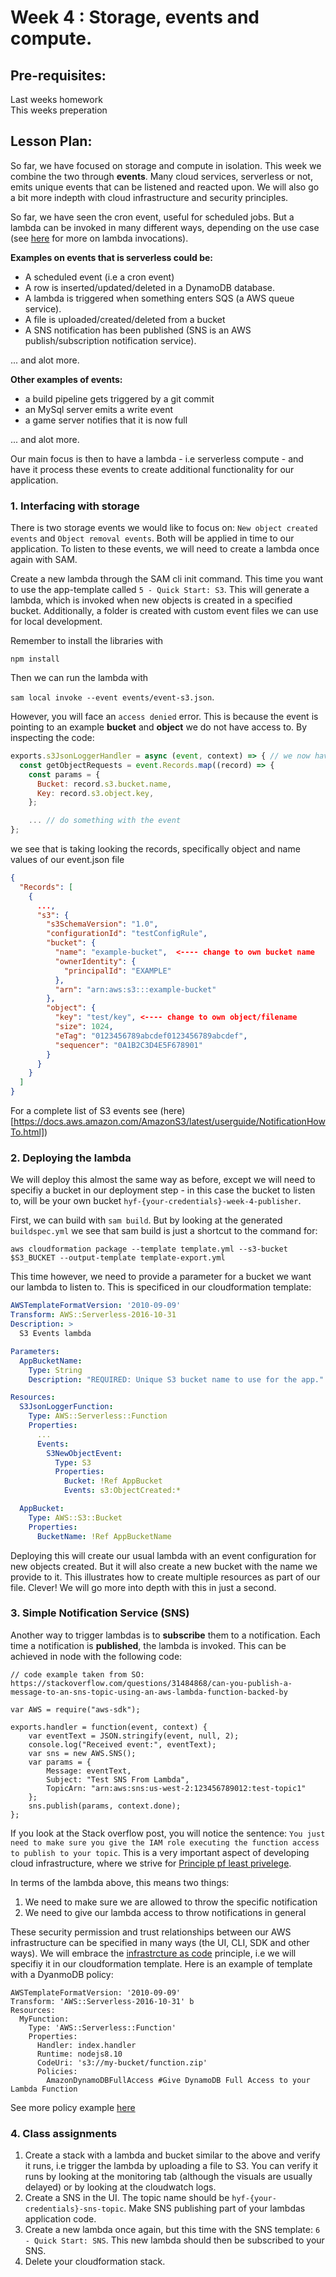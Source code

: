 # Week 4 : Storage, events and compute.

## Pre-requisites:

Last weeks homework <br>
This weeks preperation <br>

## Lesson Plan:

So far, we have focused on storage and compute in isolation. This week we combine the two through **events**. Many cloud services, serverless or not, emits unique events that can be listened and reacted upon. We will also go a bit more indepth with cloud infrastructure and security principles.

So far, we have seen the cron event, useful for scheduled jobs. But a lambda can be invoked in many different ways, depending on the use case (see [here](https://docs.aws.amazon.com/lambda/latest/dg/lambda-invocation.html) for more on lambda invocations).

**Examples on events that is serverless could be:**

- A scheduled event (i.e a cron event)
- A row is inserted/updated/deleted in a DynamoDB database.
- A lambda is triggered when something enters SQS (a AWS queue service).
- A file is uploaded/created/deleted from a bucket
- A SNS notification has been published (SNS is an AWS publish/subscription notification service).

... and alot more.

**Other examples of events:**

- a build pipeline gets triggered by a git commit
- an MySql server emits a write event
- a game server notifies that it is now full

... and alot more.

Our main focus is then to have a lambda - i.e serverless compute - and have it process these events to create additional functionality for our application.

### 1. Interfacing with storage

There is two storage events we would like to focus on: `New object created events` and `Object removal events`. Both will be applied in time to our application. To listen to these events, we will need to create a lambda once again with SAM.

Create a new lambda through the SAM cli init command. This time you want to use the app-template called `5 - Quick Start: S3`. This will generate a lambda, which is invoked when new objects is created in a specified bucket. Additionally, a folder is created with custom event files we can use for local development.

Remember to install the libraries with

`npm install`

Then we can run the lambda with

`sam local invoke --event events/event-s3.json`.

However, you will face an `access denied` error. This is because the event is pointing to an example **bucket** and **object** we do not have access to. By inspecting the code:

```javascript
exports.s3JsonLoggerHandler = async (event, context) => { // we now have an event payload!
  const getObjectRequests = event.Records.map((record) => {
    const params = {
      Bucket: record.s3.bucket.name,
      Key: record.s3.object.key,
    };

    ... // do something with the event
};
```

we see that is taking looking the records, specifically object and name values of our event.json file

```json
{
  "Records": [
    {
      ...,
      "s3": {
        "s3SchemaVersion": "1.0",
        "configurationId": "testConfigRule",
        "bucket": {
          "name": "example-bucket",  <---- change to own bucket name
          "ownerIdentity": {
            "principalId": "EXAMPLE"
          },
          "arn": "arn:aws:s3:::example-bucket"
        },
        "object": {
          "key": "test/key", <---- change to own object/filename
          "size": 1024,
          "eTag": "0123456789abcdef0123456789abcdef",
          "sequencer": "0A1B2C3D4E5F678901"
        }
      }
    }
  ]
}
```

For a complete list of S3 events see (here)[https://docs.aws.amazon.com/AmazonS3/latest/userguide/NotificationHowTo.html])

### 2. Deploying the lambda

We will deploy this almost the same way as before, except we will need to specifiy a bucket in our deployment step - in this case the bucket to listen to, will be your own bucket `hyf-{your-credentials}-week-4-publisher`.

First, we can build with `sam build`. But by looking at the generated `buildspec.yml` we see that sam build is just a shortcut to the command for:

`aws cloudformation package --template template.yml --s3-bucket $S3_BUCKET --output-template template-export.yml`

This time however, we need to provide a parameter for a bucket we want our lambda to listen to. This is specificed in our cloudformation template:

```yaml
AWSTemplateFormatVersion: '2010-09-09'
Transform: AWS::Serverless-2016-10-31
Description: >
  S3 Events lambda

Parameters:
  AppBucketName:
    Type: String
    Description: "REQUIRED: Unique S3 bucket name to use for the app."

Resources:
  S3JsonLoggerFunction:
    Type: AWS::Serverless::Function
    Properties:
      ...
      Events:
        S3NewObjectEvent:
          Type: S3
          Properties:
            Bucket: !Ref AppBucket
            Events: s3:ObjectCreated:*

  AppBucket:
    Type: AWS::S3::Bucket
    Properties:
      BucketName: !Ref AppBucketName
```

Deploying this will create our usual lambda with an event configuration for new objects created. But it will also create a new bucket with the name we provide to it. This illustrates how to create multiple resources as part of our file. Clever! We will go more into depth with this in just a second.

### 3. Simple Notification Service (SNS)

Another way to trigger lambdas is to **subscribe** them to a notification. Each time a notification is **published**, the lambda is invoked. This can be achieved in node with the following code:

```
// code example taken from SO: https://stackoverflow.com/questions/31484868/can-you-publish-a-message-to-an-sns-topic-using-an-aws-lambda-function-backed-by

var AWS = require("aws-sdk");

exports.handler = function(event, context) {
    var eventText = JSON.stringify(event, null, 2);
    console.log("Received event:", eventText);
    var sns = new AWS.SNS();
    var params = {
        Message: eventText,
        Subject: "Test SNS From Lambda",
        TopicArn: "arn:aws:sns:us-west-2:123456789012:test-topic1"
    };
    sns.publish(params, context.done);
};

```

If you look at the Stack overflow post, you will notice the sentence: `You just need to make sure you give the IAM role executing the function access to publish to your topic`. This is a very important aspect of developing cloud infrastructure, where we strive for [Principle pf least privelege](https://en.wikipedia.org/wiki/Principle_of_least_privilege#:~:text=In%20information%20security%2C%20computer%20science,a%20user%2C%20or%20a%20program%2C).

In terms of the lambda above, this means two things:

1. We need to make sure we are allowed to throw the specific notification
2. We need to give our lambda access to throw notifications in general

These security permission and trust relationships between our AWS infrastructure can be specified in many ways (the UI, CLI, SDK and other ways). We will embrace the [infrastrcture as code](https://en.wikipedia.org/wiki/Infrastructure_as_code) principle, i.e we will specifiy it in our cloudformation template. Here is an example of template with a DyanmoDB policy:

```
AWSTemplateFormatVersion: '2010-09-09'
Transform: 'AWS::Serverless-2016-10-31' b
Resources:
  MyFunction:
    Type: 'AWS::Serverless::Function'
    Properties:
      Handler: index.handler
      Runtime: nodejs8.10
      CodeUri: 's3://my-bucket/function.zip'
      Policies:
        AmazonDynamoDBFullAccess #Give DynamoDB Full Access to your Lambda Function
```

See more policy example [here](https://aws.amazon.com/premiumsupport/knowledge-center/lambda-sam-template-permissions/)

### 4. Class assignments

1. Create a stack with a lambda and bucket similar to the above and verify it runs, i.e trigger the lambda by uploading a file to S3. You can verify it runs by looking at the monitoring tab (although the visuals are usually delayed) or by looking at the cloudwatch logs.
2. Create a SNS in the UI. The topic name should be `hyf-{your-credentials}-sns-topic`. Make SNS publishing part of your lambdas application code.
3. Create a new lambda once again, but this time with the SNS template: `6 - Quick Start: SNS`. This new lambda should then be subscribed to your SNS. 
4. Delete your cloudformation stack.
